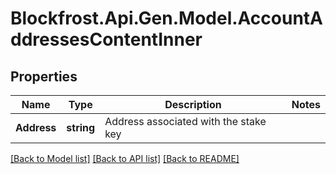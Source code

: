 # Blockfrost.Api.Gen.Model.AccountAddressesContentInner
## Properties

Name | Type | Description | Notes
------------ | ------------- | ------------- | -------------
**Address** | **string** | Address associated with the stake key | 

[[Back to Model list]](../README.md#documentation-for-models) [[Back to API list]](../README.md#documentation-for-api-endpoints) [[Back to README]](../README.md)

